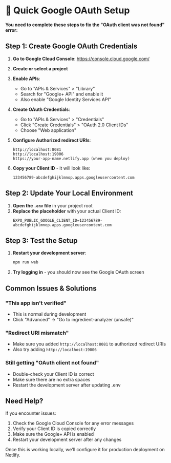 # 🔧 Quick Google OAuth Setup

**You need to complete these steps to fix the "OAuth client was not found" error:**

## Step 1: Create Google OAuth Credentials

1. **Go to Google Cloud Console**: https://console.cloud.google.com/
2. **Create or select a project**
3. **Enable APIs**:
   - Go to "APIs & Services" > "Library"
   - Search for "Google+ API" and enable it
   - Also enable "Google Identity Services API"

4. **Create OAuth Credentials**:
   - Go to "APIs & Services" > "Credentials"
   - Click "Create Credentials" > "OAuth 2.0 Client IDs"
   - Choose "Web application"

5. **Configure Authorized redirect URIs**:
   ```
   http://localhost:8081
   http://localhost:19006
   https://your-app-name.netlify.app (when you deploy)
   ```

6. **Copy your Client ID** - it will look like:
   ```
   123456789-abcdefghijklmnop.apps.googleusercontent.com
   ```

## Step 2: Update Your Local Environment

1. **Open the `.env` file** in your project root
2. **Replace the placeholder** with your actual Client ID:
   ```
   EXPO_PUBLIC_GOOGLE_CLIENT_ID=123456789-abcdefghijklmnop.apps.googleusercontent.com
   ```

## Step 3: Test the Setup

1. **Restart your development server**:
   ```bash
   npm run web
   ```

2. **Try logging in** - you should now see the Google OAuth screen

## Common Issues & Solutions

### "This app isn't verified"
- This is normal during development
- Click "Advanced" → "Go to ingredient-analyzer (unsafe)"

### "Redirect URI mismatch"
- Make sure you added `http://localhost:8081` to authorized redirect URIs
- Also try adding `http://localhost:19006`

### Still getting "OAuth client not found"
- Double-check your Client ID is correct
- Make sure there are no extra spaces
- Restart the development server after updating .env

## Need Help?

If you encounter issues:
1. Check the Google Cloud Console for any error messages
2. Verify your Client ID is copied correctly
3. Make sure the Google+ API is enabled
4. Restart your development server after any changes

Once this is working locally, we'll configure it for production deployment on Netlify.
